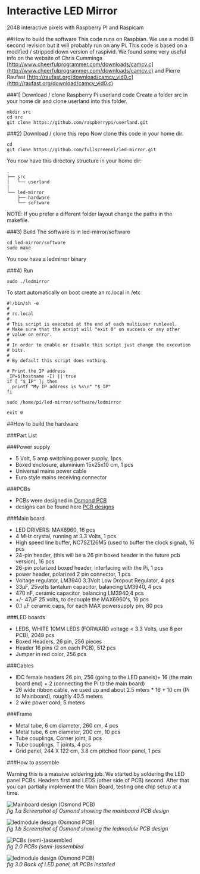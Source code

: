 Interactive LED Mirror
======================

2048 interactive pixels with Raspberry PI and Raspicam

##How to build the software
This code runs on Raspbian. We use a model B second revision but it will probably run on any Pi. This code is based on a modified / stripped down version of raspivid. We found some very useful info on the website of Chris Cummings [http://www.cheerfulprogrammer.com/downloads/camcv.c](http://www.cheerfulprogrammer.com/downloads/camcv.c) and Pierre Raufast [http://raufast.org/download/camcv_vid0.c](http://raufast.org/download/camcv_vid0.c)

###1) Download / clone Raspberry Pi userland code
Create a folder src in your home dir and clone userland into this folder.

	mkdir src
	cd src
	git clone https://github.com/raspberrypi/userland.git
	
###2) Download / clone this repo
Now clone this code in your home dir.

	cd
	git clone https://github.com/fullscreennl/led-mirror.git
	
You now have this directory structure in your home dir:

	.
	├── src
	|   └── userland
	|
	└── led-mirror
	    ├── hardware
	    └── software

NOTE: If you prefer a different folder layout change the paths in the makefile. 	

###3) Build 
The software is in led-mirror/software

	cd led-mirror/software
	sudo make 
	
You now have a ledmirror binary

###4) Run

 	sudo ./ledmirror
 	
To start automatically on boot create an rc.local in /etc
 	
 	#!/bin/sh -e
	#
	# rc.local
	#
	# This script is executed at the end of each multiuser runlevel.
	# Make sure that the script will "exit 0" on success or any other
	# value on error.
	#
	# In order to enable or disable this script just change the execution
	# bits.
	#
	# By default this script does nothing.
	
	# Print the IP address
	_IP=$(hostname -I) || true
	if [ "$_IP" ]; then
	  printf "My IP address is %s\n" "$_IP"
	fi
	
	sudo /home/pi/led-mirror/software/ledmirror
	
	exit 0


##How to build the hardware

###Part List

###Power supply
* 5 Volt, 5 amp switching power supply, 1pcs
* Boxed enclosure, aluminium 15x25x10 cm, 1 pcs   
* Universal mains power cable
* Euro style mains receiving connector

###PCBs
* PCBs were designed in [Osmond PCB](http://www.osmondpcb.com) 
* designs can be found here [PCB designs](https://github.com/fullscreennl/led-mirror/tree/master/hardware)



###Main board
* LED DRIVERS: MAX6960, 16 pcs
* 4 MHz crystal, running at 3.3 Volts, 1 pcs
* High speed line buffer, NC7SZ126M5 (used to buffer the clock signal), 16 pcs
* 24-pin header, (this will be a 26 pin boxed header in the future pcb version), 16 pcs
* 26-pin polarized boxed header, interfacing with the Pi, 1 pcs
* power header, polarized 2 pin connector, 1 pcs
* Voltage regulator, LM3940 3.3Volt Low Dropout Regulator, 4 pcs
* 33µF, 25volts tantalum capacitor, balancing LM3940, 4 pcs
* 470 nF, ceramic capacitor, balancing LM3940,4 pcs
* +/- 47µF 25 volts, to decouple the MAX6960's, 16 pcs
* 0.1 µF ceramic caps, for each MAX powersupply pin, 80 pcs


###LED boards
* LEDS, WHITE 10MM LEDS (FORWARD voltage < 3.3 Volts, use 8 per PCB), 2048 pcs 
* Boxed Headers, 26 pin, 256 pieces
* Header 16 pins (2 on each PCB), 512 pcs
* Jumper in red color, 256 pcs


###Cables
* IDC female headers 26 pin, 256 (going to the LED panels)+ 16 (the main board end) + 2 (connecting the Pi to the main board)
* 26 wide ribbon cable, we used up and about 2.5 mters * 16 + 10 cm (Pi to Mainboard), roughly 40.5 meters
* 2 wire power cord, 5 meters

###Frame
* Metal tube, 6 cm diameter, 260 cm, 4 pcs
* Metal tube, 6 cm diameter, 200 cm, 10 pcs
* Tube couplings, Corner joint, 8 pcs
* Tube couplings, T joints, 4 pcs
* Grid panel, 244 X 122 cm, 3.8 cm pitched floor panel, 1 pcs 


###How to assemble

Warning this is a massive soldering job. We started by soldering the LED panel PCBs. Headers first and LEDS (other side of PCB) second. After that you can partially implement the Main Board, testing one chip setup at a time.

![Mainboard design (Osmond PCB)](https://raw.github.com/fullscreennl/led-mirror/master/docs/images/driverboard_lrg.png "Mainboard design (Osmond PCB)")  
*fig 1.a Screenshot of Osmond showing the mainboard PCB design*

![ledmodule design (Osmond PCB)](https://raw.github.com/fullscreennl/led-mirror/master/docs/images/ledmodule_lrg.png "ledmodule design (Osmond PCB)")  
*fig 1.b Screenshot of Osmond showing the ledmodule PCB design*

![PCBs (semi-)assembled](https://raw.github.com/fullscreennl/led-mirror/master/docs/images/pcb_builds.jpg "PCBs (semi-)assembled")  
*fig 2.0 PCBs (semi-)assembled*

![ledmodule design (Osmond PCB)](https://raw.github.com/fullscreennl/led-mirror/master/docs/images/boards_installed.jpg "ledmodule design (Osmond PCB)")  
*fig 3.0 Back of LED panel, all PCBs installed*


 


